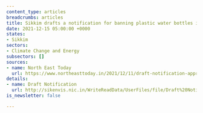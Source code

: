 ```yaml
---
content_type: articles
breadcrumbs: articles
title: Sikkim drafts a notification for banning plastic water bottles in the state
date: 2021-12-15 05:00:00 +0000
states:
- Sikkim
sectors:
- Climate Change and Energy
subsectors: []
sources:
- name: North East Today
  url: https://www.northeasttoday.in/2021/12/11/draft-notification-approved-on-banning-plastic-water-bottles-in-state-of-sikkim/
details:
- name: Draft Notification
  url: http://sikenvis.nic.in/WriteReadData/UserFiles/file/Draft%20Notification_Plastic%20Water%20Bottles.pdf?fbclid=IwAR21LQtn5f5C3mhuNNfNTLljAwq7FXPJvQ3XZHwDgnVG7iPx9XiZzNbA0cg
is_newsletter: false

---
```

